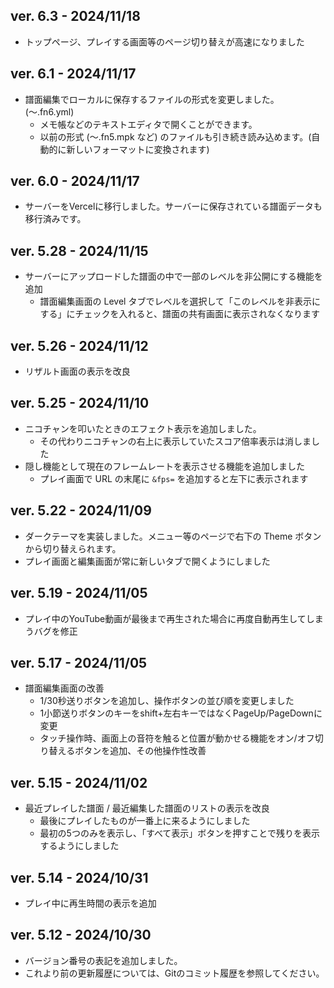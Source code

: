 ## ver. 6.3 - 2024/11/18

* トップページ、プレイする画面等のページ切り替えが高速になりました

## ver. 6.1 - 2024/11/17

* 譜面編集でローカルに保存するファイルの形式を変更しました。(〜.fn6.yml)
    * メモ帳などのテキストエディタで開くことができます。
    * 以前の形式 (〜.fn5.mpk など) のファイルも引き続き読み込めます。(自動的に新しいフォーマットに変換されます)

## ver. 6.0 - 2024/11/17

* サーバーをVercelに移行しました。サーバーに保存されている譜面データも移行済みです。

## ver. 5.28 - 2024/11/15

* サーバーにアップロードした譜面の中で一部のレベルを非公開にする機能を追加
    * 譜面編集画面の Level タブでレベルを選択して「このレベルを非表示にする」にチェックを入れると、譜面の共有画面に表示されなくなります

## ver. 5.26 - 2024/11/12

* リザルト画面の表示を改良

## ver. 5.25 - 2024/11/10

* ニコチャンを叩いたときのエフェクト表示を追加しました。
    * その代わりニコチャンの右上に表示していたスコア倍率表示は消しました
* 隠し機能として現在のフレームレートを表示させる機能を追加しました
    * プレイ画面で URL の末尾に `&fps=` を追加すると左下に表示されます

## ver. 5.22 - 2024/11/09

* ダークテーマを実装しました。メニュー等のページで右下の Theme ボタンから切り替えられます。
* プレイ画面と編集画面が常に新しいタブで開くようにしました

## ver. 5.19 - 2024/11/05

* プレイ中のYouTube動画が最後まで再生された場合に再度自動再生してしまうバグを修正

## ver. 5.17 - 2024/11/05

* 譜面編集画面の改善
    * 1/30秒送りボタンを追加し、操作ボタンの並び順を変更しました
    * 1小節送りボタンのキーをshift+左右キーではなくPageUp/PageDownに変更
    * タッチ操作時、画面上の音符を触ると位置が動かせる機能をオン/オフ切り替えるボタンを追加、その他操作性改善

## ver. 5.15 - 2024/11/02

* 最近プレイした譜面 / 最近編集した譜面のリストの表示を改良
    * 最後にプレイしたものが一番上に来るようにしました
    * 最初の5つのみを表示し、「すべて表示」ボタンを押すことで残りを表示するようにしました

## ver. 5.14 - 2024/10/31

* プレイ中に再生時間の表示を追加

## ver. 5.12 - 2024/10/30

* バージョン番号の表記を追加しました。
* これより前の更新履歴については、Gitのコミット履歴を参照してください。
